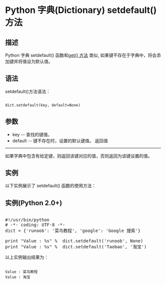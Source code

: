 Python 字典(Dictionary) setdefault()方法
====================================

  描述
--

 Python 字典 setdefault() 函数和[get() 方法](att-dictionary-get.html)
类似, 如果键不存在于字典中，将会添加键并将值设为默认值。

 语法
--

 setdefault()方法语法：

 
```

dict.setdefault(key, default=None)

```

 参数
--

  * key -- 查找的键值。
 * default -- 键不存在时，设置的默认键值。
  返回值
---

 如果字典中包含有给定键，则返回该键对应的值，否则返回为该键设置的值。

 实例
--

 以下实例展示了 setdefault() 函数的使用方法：

  实例(Python 2.0+)
---------------

 <pre>

#!/usr/bin/python
# -*- coding: UTF-8 -*-
dict = {'runoob': '菜鸟教程', 'google': 'Google 搜索'}
 
print "Value : %s" %  dict.setdefault('runoob', None)
print "Value : %s" %  dict.setdefault('Taobao', '淘宝')
</pre>

  以上实例输出结果为：

 
```

Value : 菜鸟教程
Value : 淘宝

```